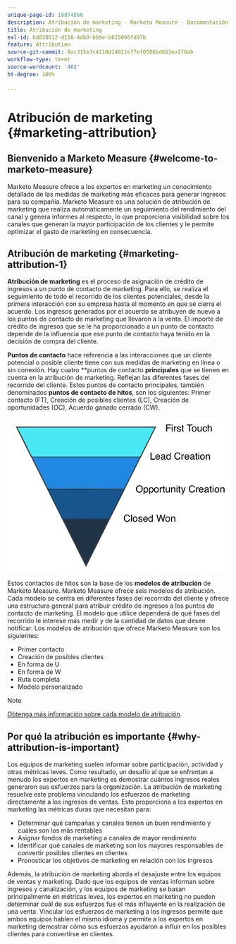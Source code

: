 ```yaml
---
unique-page-id: 18874566
description: Atribución de marketing - Marketo Measure - Documentación del producto
title: Atribución de marketing
exl-id: 6d838612-d158-4db0-bb9e-b615066fd97b
feature: Attribution
source-git-commit: 8ac315e7c4110d14811e77ef0586bd663ea1f8ab
workflow-type: tm+mt
source-wordcount: '463'
ht-degree: 100%

---
```


# Atribución de marketing {#marketing-attribution}

## Bienvenido a Marketo Measure {#welcome-to-marketo-measure}

Marketo Measure ofrece a los expertos en marketing un conocimiento detallado de las medidas de marketing más eficaces para generar ingresos para su compañía. Marketo Measure es una solución de atribución de marketing que realiza automáticamente un seguimiento del rendimiento del canal y genera informes al respecto, lo que proporciona visibilidad sobre los canales que generan la mayor participación de los clientes y le permite optimizar el gasto de marketing en consecuencia.

## Atribución de marketing {#marketing-attribution-1}

**Atribución de marketing** es el proceso de asignación de crédito de ingresos a un punto de contacto de marketing. Para ello, se realiza el seguimiento de todo el recorrido de los clientes potenciales, desde la primera interacción con su empresa hasta el momento en que se cierra el acuerdo. Los ingresos generados por el acuerdo se atribuyen de nuevo a los puntos de contacto de marketing que llevaron a la venta. El importe de crédito de ingresos que se le ha proporcionado a un punto de contacto depende de la influencia que ese punto de contacto haya tenido en la decisión de compra del cliente.

**Puntos de contacto** hace referencia a las interacciones que un cliente potencial o posible cliente tiene con sus medidas de marketing en línea o sin conexión. Hay cuatro **puntos de contacto **principales** que se tienen en cuenta en la atribución de marketing. Reflejan las diferentes fases del recorrido del cliente. Estos puntos de contacto principales, también denominados **puntos de contacto de hitos**, son los siguientes: Primer contacto (FT), Creación de posibles clientes (LC), Creación de oportunidades (OC), Acuerdo ganado cerrado (CW).

![](assets/1.png)

Estos contactos de hitos son la base de los **modelos de atribución** de Marketo Measure. Marketo Measure ofrece seis modelos de atribución. Cada modelo se centra en diferentes fases del recorrido del cliente y ofrece una estructura general para atribuir crédito de ingresos a los puntos de contacto de marketing. El modelo que utilice dependerá de qué fases del recorrido le interese más medir y de la cantidad de datos que desee notificar. Los modelos de atribución que ofrece Marketo Measure son los siguientes:

* Primer contacto
* Creación de posibles clientes
* En forma de U
* En forma de W
* Ruta completa
* Modelo personalizado

>[!NOTE]
>
>[Obtenga más información sobre cada modelo de atribución](/help/introduction-to-marketo-measure/overview-resources/marketo-measure-attribution-models.md).

## Por qué la atribución es importante {#why-attribution-is-important}

Los equipos de marketing suelen informar sobre participación, actividad y otras métricas leves. Como resultado, un desafío al que se enfrentan a menudo los expertos en marketing es demostrar cuántos ingresos reales generaron sus esfuerzos para la organización. La atribución de marketing resuelve este problema vinculando los esfuerzos de marketing directamente a los ingresos de ventas. Esto proporciona a los expertos en marketing las métricas duras que necesitan para:

* Determinar qué campañas y canales tienen un buen rendimiento y cuáles son los más rentables
* Asignar fondos de marketing a canales de mayor rendimiento
* Identificar qué canales de marketing son los mayores responsables de convertir posibles clientes en clientes
* Pronosticar los objetivos de marketing en relación con los ingresos

Además, la atribución de marketing aborda el desajuste entre los equipos de ventas y marketing. Dado que los equipos de ventas informan sobre ingresos y canalización, y los equipos de marketing se basan principalmente en métricas leves, los expertos en marketing no pueden determinar cuál de sus esfuerzos fue el más influyente en la realización de una venta. Vincular los esfuerzos de marketing a los ingresos permite que ambos equipos hablen el mismo idioma y permite a los expertos en marketing demostrar cómo sus esfuerzos ayudaron a influir en los posibles clientes para convertirse en clientes.
